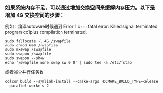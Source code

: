 ### 如果系统内存不足，可以通过增加交换空间来缓解内存压力。以下是增加 4G 交换空间的步骤：

例如：编译autoware时候遇到 
Error 1
c++: fatal error: Killed signal terminated program cc1plus
compilation terminated.

```
sudo fallocate -l 4G /swapfile
sudo chmod 600 /swapfile
sudo mkswap /swapfile
sudo swapon /swapfile
sudo swapon --show
echo '/swapfile none swap sw 0 0' | sudo tee -a /etc/fstab
```
或者减少并行任务数
```
colcon build --symlink-install --cmake-args -DCMAKE_BUILD_TYPE=Release --parallel-workers 2
```

